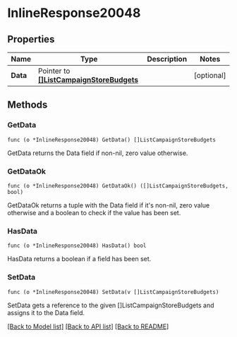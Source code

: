 # InlineResponse20048

## Properties

Name | Type | Description | Notes
------------ | ------------- | ------------- | -------------
**Data** | Pointer to [**[]ListCampaignStoreBudgets**](ListCampaignStoreBudgets.md) |  | [optional] 

## Methods

### GetData

`func (o *InlineResponse20048) GetData() []ListCampaignStoreBudgets`

GetData returns the Data field if non-nil, zero value otherwise.

### GetDataOk

`func (o *InlineResponse20048) GetDataOk() ([]ListCampaignStoreBudgets, bool)`

GetDataOk returns a tuple with the Data field if it's non-nil, zero value otherwise
and a boolean to check if the value has been set.

### HasData

`func (o *InlineResponse20048) HasData() bool`

HasData returns a boolean if a field has been set.

### SetData

`func (o *InlineResponse20048) SetData(v []ListCampaignStoreBudgets)`

SetData gets a reference to the given []ListCampaignStoreBudgets and assigns it to the Data field.


[[Back to Model list]](../README.md#documentation-for-models) [[Back to API list]](../README.md#documentation-for-api-endpoints) [[Back to README]](../README.md)


